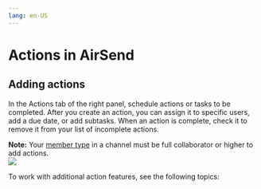 ```yaml
---
lang: en-US
---
```


# Actions in AirSend

## Adding actions

In the Actions tab of the right panel, schedule actions or tasks to be completed. After you create an action, you can assign it to specific users, add a due date, or add subtasks. When an action is complete, check it to remove it from your list of incomplete actions.  
  
**Note:** Your [member type](/members/member-types) in a channel must be full collaborator or higher to add actions.  
![](../../assets/actions/intro/add-action-anim.gif)

  
To work with additional action features, see the following topics: